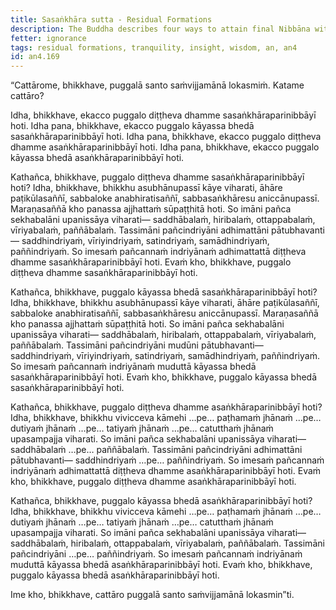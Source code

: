 ```yaml
---
title: Sasaṅkhāra sutta - Residual Formations
description: The Buddha describes four ways to attain final Nibbāna with or without residual formations.
fetter: ignorance
tags: residual formations, tranquility, insight, wisdom, an, an4
id: an4.169
---
```


“Cattārome, bhikkhave, puggalā santo saṁvijjamānā lokasmiṁ. Katame cattāro?

Idha, bhikkhave, ekacco puggalo diṭṭheva dhamme sasaṅkhāraparinibbāyī hoti.
Idha pana, bhikkhave, ekacco puggalo kāyassa bhedā sasaṅkhāraparinibbāyī hoti.
Idha pana, bhikkhave, ekacco puggalo diṭṭheva dhamme asaṅkhāraparinibbāyī hoti.
Idha pana, bhikkhave, ekacco puggalo kāyassa bhedā asaṅkhāraparinibbāyī hoti.

Kathañca, bhikkhave, puggalo diṭṭheva dhamme sasaṅkhāraparinibbāyī hoti? Idha, bhikkhave, bhikkhu asubhānupassī kāye viharati, āhāre paṭikūlasaññī, sabbaloke anabhiratisaññī, sabbasaṅkhāresu aniccānupassī. Maraṇasaññā kho panassa ajjhattaṁ sūpaṭṭhitā hoti. So imāni pañca sekhabalāni upanissāya viharati— saddhābalaṁ, hiribalaṁ, ottappabalaṁ, vīriyabalaṁ, paññābalaṁ. Tassimāni pañcindriyāni adhimattāni pātubhavanti— saddhindriyaṁ, vīriyindriyaṁ, satindriyaṁ, samādhindriyaṁ, paññindriyaṁ. So imesaṁ pañcannaṁ indriyānaṁ adhimattattā diṭṭheva dhamme sasaṅkhāraparinibbāyī hoti. Evaṁ kho, bhikkhave, puggalo diṭṭheva dhamme sasaṅkhāraparinibbāyī hoti.

Kathañca, bhikkhave, puggalo kāyassa bhedā sasaṅkhāraparinibbāyī hoti? Idha, bhikkhave, bhikkhu asubhānupassī kāye viharati, āhāre paṭikūlasaññī, sabbaloke anabhiratisaññī, sabbasaṅkhāresu aniccānupassī. Maraṇasaññā kho panassa ajjhattaṁ sūpaṭṭhitā hoti. So imāni pañca sekhabalāni upanissāya viharati— saddhābalaṁ, hiribalaṁ, ottappabalaṁ, vīriyabalaṁ, paññābalaṁ. Tassimāni pañcindriyāni mudūni pātubhavanti— saddhindriyaṁ, vīriyindriyaṁ, satindriyaṁ, samādhindriyaṁ, paññindriyaṁ. So imesaṁ pañcannaṁ indriyānaṁ muduttā kāyassa bhedā sasaṅkhāraparinibbāyī hoti. Evaṁ kho, bhikkhave, puggalo kāyassa bhedā sasaṅkhāraparinibbāyī hoti.

Kathañca, bhikkhave, puggalo diṭṭheva dhamme asaṅkhāraparinibbāyī hoti? Idha, bhikkhave, bhikkhu vivicceva kāmehi …pe… paṭhamaṁ jhānaṁ …pe… dutiyaṁ jhānaṁ …pe… tatiyaṁ jhānaṁ …pe… catutthaṁ jhānaṁ upasampajja viharati. So imāni pañca sekhabalāni upanissāya viharati— saddhābalaṁ …pe… paññābalaṁ. Tassimāni pañcindriyāni adhimattāni pātubhavanti— saddhindriyaṁ …pe… paññindriyaṁ. So imesaṁ pañcannaṁ indriyānaṁ adhimattattā diṭṭheva dhamme asaṅkhāraparinibbāyī hoti. Evaṁ kho, bhikkhave, puggalo diṭṭheva dhamme asaṅkhāraparinibbāyī hoti.

Kathañca, bhikkhave, puggalo kāyassa bhedā asaṅkhāraparinibbāyī hoti? Idha, bhikkhave, bhikkhu vivicceva kāmehi …pe… paṭhamaṁ jhānaṁ …pe… dutiyaṁ jhānaṁ …pe… tatiyaṁ jhānaṁ …pe… catutthaṁ jhānaṁ upasampajja viharati. So imāni pañca sekhabalāni upanissāya viharati— saddhābalaṁ, hiribalaṁ, ottappabalaṁ, vīriyabalaṁ, paññābalaṁ. Tassimāni pañcindriyāni …pe… paññindriyaṁ. So imesaṁ pañcannaṁ indriyānaṁ muduttā kāyassa bhedā asaṅkhāraparinibbāyī hoti. Evaṁ kho, bhikkhave, puggalo kāyassa bhedā asaṅkhāraparinibbāyī hoti.

Ime kho, bhikkhave, cattāro puggalā santo saṁvijjamānā lokasmin”ti.